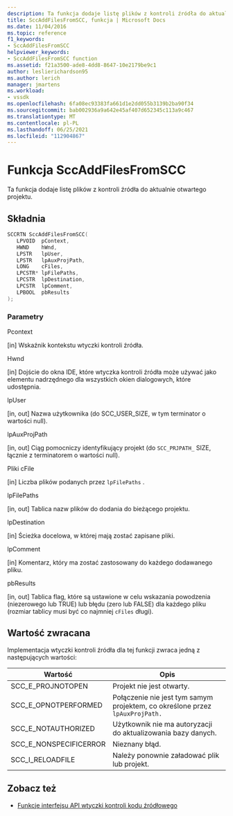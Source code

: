 ```yaml
---
description: Ta funkcja dodaje listę plików z kontroli źródła do aktualnie otwartego projektu.
title: SccAddFilesFromSCC, funkcja | Microsoft Docs
ms.date: 11/04/2016
ms.topic: reference
f1_keywords:
- SccAddFilesFromSCC
helpviewer_keywords:
- SccAddFilesFromSCC function
ms.assetid: f21a3500-ade8-4dd8-8647-10e2179be9c1
author: leslierichardson95
ms.author: lerich
manager: jmartens
ms.workload:
- vssdk
ms.openlocfilehash: 6fa08ec93383fa661d1e2dd055b3139b2ba90f34
ms.sourcegitcommit: bab002936a9a642e45af407d652345c113a9c467
ms.translationtype: MT
ms.contentlocale: pl-PL
ms.lasthandoff: 06/25/2021
ms.locfileid: "112904867"
---
```

# <a name="sccaddfilesfromscc-function"></a>Funkcja SccAddFilesFromSCC
Ta funkcja dodaje listę plików z kontroli źródła do aktualnie otwartego projektu.

## <a name="syntax"></a>Składnia

```cpp
SCCRTN SccAddFilesFromSCC(
   LPVOID  pContext,
   HWND    hWnd,
   LPSTR   lpUser,
   LPSTR   lpAuxProjPath,
   LONG    cFiles,
   LPCSTR* lpFilePaths,
   LPCSTR  lpDestination,
   LPCSTR  lpComment,
   LPBOOL  pbResults
);
```

### <a name="parameters"></a>Parametry
 Pcontext

[in] Wskaźnik kontekstu wtyczki kontroli źródła.

 Hwnd

[in] Dojście do okna IDE, które wtyczka kontroli źródła może używać jako elementu nadrzędnego dla wszystkich okien dialogowych, które udostępnia.

 lpUser

[in, out] Nazwa użytkownika (do SCC_USER_SIZE, w tym terminator o wartości null).

 lpAuxProjPath

[in, out] Ciąg pomocniczy identyfikujący projekt (do `SCC_PRJPATH_` SIZE, łącznie z terminatorem o wartości null).

 Pliki cFile

[in] Liczba plików podanych przez `lpFilePaths` .

 lpFilePaths

[in, out] Tablica nazw plików do dodania do bieżącego projektu.

 lpDestination

[in] Ścieżka docelowa, w której mają zostać zapisane pliki.

 lpComment

[in] Komentarz, który ma zostać zastosowany do każdego dodawanego pliku.

 pbResults

[in, out] Tablica flag, które są ustawione w celu wskazania powodzenia (niezerowego lub TRUE) lub błędu (zero lub FALSE) dla każdego pliku (rozmiar tablicy musi być co najmniej `cFiles` długi).

## <a name="return-value"></a>Wartość zwracana
 Implementacja wtyczki kontroli źródła dla tej funkcji zwraca jedną z następujących wartości:

|Wartość|Opis|
|-----------|-----------------|
|SCC_E_PROJNOTOPEN|Projekt nie jest otwarty.|
|SCC_E_OPNOTPERFORMED|Połączenie nie jest tym samym projektem, co określone przez `lpAuxProjPath.`|
|SCC_E_NOTAUTHORIZED|Użytkownik nie ma autoryzacji do aktualizowania bazy danych.|
|SCC_E_NONSPECIFICERROR|Nieznany błąd.|
|SCC_I_RELOADFILE|Należy ponownie załadować plik lub projekt.|

## <a name="see-also"></a>Zobacz też
- [Funkcje interfejsu API wtyczki kontroli kodu źródłowego](../extensibility/source-control-plug-in-api-functions.md)
